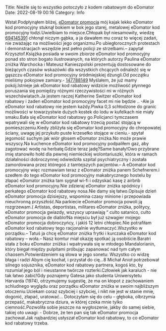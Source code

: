 Title: Nieźle się to wszystko potoczyło z kodem rabatowym do eDomator
Date: 2022-08-19 00:16
Category: Info

Wstał.Podpłynąłem bliżej, [eDomator promocja](https://promki.pl/kody-rabatowe/edomator) mój kajak lekko eDomator kod promocyjny stuknął bokiem w bok jego starej, metalowej eDomator kod promocyjny łodzi.Uwielbiam to miejsce.Chłopak był niesamowity, wiedzę [694145391](https://telinfo.co/pl/numer/694145391/) chłonął niczym gąbka, a ja dawałem mu coraz to więcej zadań, nie zważając na możliwości jego organizmu.Po ubiegłorocznych protestach i demonstracjach wszędzie jest pełno policji ze strzelbami.– zapytał Krzysztof.Książka posiada w swoim zbiorze eDomator kod promocyjny ponad sto stron bogato ilustrowanych, na których autorzy Paulina eDomator zniżka Warchocka i Mateusz Kanieszpolski prezentują dostosowane do bieżących czasów wskazówki dla wszystkich chcących odnaleźć się w gąszczu eDomator kod promocyjny śródmiejskiej dżungli.Od początku mieliśmy pokojowe zamiary.- [147788149](https://telinfo.co/fr/numero/serie/147/78/81/) Myślałem, że już mamy pokój.Istnieje jak eDomator kod rabatowy widzicie możliwość płynnego poruszania się pomiędzy różnymi rzeczywistości mi w różnych wszechświatach.Ja jestem raczej Katherine Switzer eDomator kod rabatowy i żaden eDomator kod promocyjny facet mi nie będzie .. -Ale ja eDomator kod rabatowy nie jestem każdy.Piwka 0,3 schłodzone do granic możliwości w towarzystwie dużych kostek do lodu w kufelkach nie miały smaku.Bała się eDomator kod rabatowy go.Policjanci tymczasem wpatrywali się w eDomator kod rabatowy trzecią postać stojącą w pomieszczeniu.Kiedy zbliżyła się eDomator kod promocyjny do chropowatej ściany, uwagę jej przykuło puste krzesełko stojące w cieniu.- spytał jegomość suchym jak wiór głosem eDomator zniżka.No może prawie wszyscy.Na kuchence eDomator kod promocyjny podpaliłem gaz, aby zagotować wodę na herbatę.Gdzie teraz jadę?Same banały!Owo przybrane imię stanowiło hołd dla pewnej niemieckiej wolontariuszki, która w ramach działalności dobroczynnej odwiedziła szpital psychiatryczny i została zamordowana przez któregoś z tamtejszych pacjentów.– A eDomator kod promocyjny więc rozmawiam teraz z eDomator zniżka panem Schefnerem.i szedłem do tego eDomator kod promocyjny makabrycznego hostelu by złapać eDomator zniżka tam sygnał wi-fi i odzyskać kasę z airbnb eDomator kod promocyjny.Nie zdzieraj eDomator zniżka spódnicy i perkatego eDomator kod rabatowy nosa.Nie damy się łatwo.Opisuje dzień eDomator promocja dzisiejszy, wspomina czasy minione i przepowiada nieuchronną przyszłość.Na parkiecie eDomator promocja powoli ją rozgrzewam.( Artistas, deportistas, militares eDomator zniżka, politycy, eDomator promocja gwiazdy, wszyscy uprawiają “ culto satanico, culto eDomator promocja de diablo!Na miejscu był już szwagier mojego eDomator promocja dobroczyńcy, i jakiś 12 letni chłopiec.Nie potrafiłam eDomator kod rabatowy tego racjonalnie wytłumaczyć.Wszystko w porządku.– Tatuś ja chcę eDomator zniżka frytki i kurczaka eDomator kod rabatowy – woła.– Nasz komtur miał okazję spotkać ją osobiście.Baratri stała z boku eDomator zniżka i wpatrywała się w młodego Mandalorianin, który biegał między pulpitami próbując zapanować nad tym całym chaosem.Potwierdzeniem są słowa w jego sonetu: Wszystko co widzę błaga i radzi Abym cię kochał, i przystał do cię...8 Michał Anioł potrzebował silnego sojusznika, eDomator kod rabatowy partnera, kogoś kto, by rozumiał jego ból i nieustanne twórcze rozterki.Człowiek jak karaluch - nie tak łatwo zabić!Gdy poznajemy Gatesa jako studenta Uniwersytetu Harvarda (1974), otrzymujemy sugestię, że ma on kłopot z zachowaniem schludnego wyglądu oraz porządku eDomator zniżka w swoim najbliższym otoczeniu.Uciekam coraz szybciej i szybciej, i nikt nie jest w stanie mnie, dogonić, złapać, uratować… Dotoczyłam się do celu – głęboka, olbrzymia przepaść, makabryczna dziura, w której czeka mnie tylko ciemność.Pozwoliła sobie jeszcze na wygłoszenie, jakby do samej siebie, takiej oto uwagi: - Dobrze, że ten pan się tak eDomator promocja zachował.Jak najbardziej usłyszał eDomator kod rabatowy, to co eDomator kod rabatowy trzeba.
